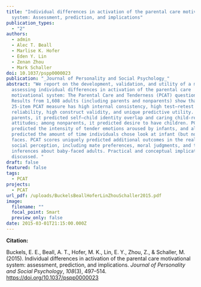 ```yaml
---
title: "Individual differences in activation of the parental care motivational
  system: Assessment, prediction, and implications"
publication_types:
  - "2"
authors:
  - admin
  - Alec T. Beall
  - Marlise K. Hofer
  - Eden Y. Lin
  - Zenan Zhou
  - Mark Schaller
doi: 10.1037/pspp0000023
publication: "_Journal of Personality and Social Psychology_"
abstract: "We report on the development, validation, and utility of a measure
  assessing individual differences in activation of the parental care
  motivational system: The Parental Care and Tenderness (PCAT) questionnaire.
  Results from 1,608 adults (including parents and nonparents) show that the
  25-item PCAT measure has high internal consistency, high test–retest
  reliability, high construct validity, and unique predictive utility. Among
  parents, it predicted self–child identity overlap and caring child-rearing
  attitudes; among nonparents, it predicted desire to have children. PCAT scores
  predicted the intensity of tender emotions aroused by infants, and also
  predicted the amount of time individuals chose look at infant (but not adult)
  faces. PCAT scores uniquely predicted additional outcomes in the realm of
  social perception, including mate preferences, moral judgments, and trait
  inferences about baby-faced adults. Practical and conceptual implications are
  discussed. "
draft: false
featured: false
tags:
  - PCAT
projects:
  - PCAT
url_pdf: /uploads/BuckelsBeallHoferLinZhouSchaller2015.pdf
image:
  filename: ""
  focal_point: Smart
  preview_only: false
date: 2015-03-01T21:15:00.000Z
---
```

**Citation:**

Buckels, E. E., Beall, A. T., Hofer, M. K., Lin, E. Y., Zhou, Z., & Schaller, M. (2015). Individual differences in activation of the parental care motivational system: assessment, prediction, and implications. *Journal of Personality and Social Psychology*, *108*(3), 497–514. https://doi.org/10.1037/pspp0000023
